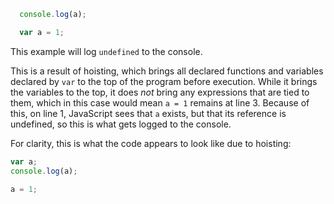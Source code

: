 ```js
  console.log(a);

  var a = 1;
```

This example will log `undefined` to the console.

This is a result of hoisting, which brings all declared functions and variables declared by `var` to the top of the program before execution. While it brings the variables to the top, it does *not* bring any expressions that are tied to them, which in this case would mean `a = 1` remains at line 3. Because of this, on line 1, JavaScript sees that `a` exists, but that its reference is undefined, so this is what gets logged to the console.

For clarity, this is what the code appears to look like due to hoisting:

```js
var a;
console.log(a);

a = 1;
```